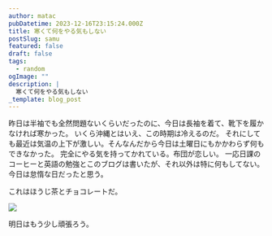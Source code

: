 ```yaml
---
author: matac
pubDatetime: 2023-12-16T23:15:24.000Z
title: 寒くて何をやる気もしない
postSlug: samu
featured: false
draft: false
tags:
  - random
ogImage: ""
description: |
  寒くて何をやる気もしない
_template: blog_post
---
```


昨日は半袖でも全然問題ないくらいだったのに、今日は長袖を着て、靴下を履かなければ寒かった。
いくら沖縄とはいえ、この時期は冷えるのだ。
それにしても最近は気温の上下が激しい。そんなんだから今日は土曜日にもかかわらず何もできなかった。
完全にやる気を持ってかれている。布団が恋しい。
一応日課のコーヒーと英語の勉強とこのブログは書いたが、それ以外は特に何もしてない。
今日は怠惰な日だったと思う。

これはほうじ茶とチョコレートだ。

![](/img/cha.gif)

明日はもう少し頑張ろう。
